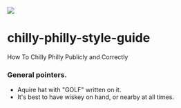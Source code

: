 ![](https://raw.github.com/brianmcallister/chilly-philly-style-guide/master/chilly-philly.png)

chilly-philly-style-guide
=========================

How To Chilly Philly Publicly and Correctly

### General pointers.

* Aquire hat with "GOLF" written on it.
* It's best to have wiskey on hand, or nearby at all times.
